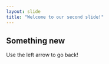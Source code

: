 ```yaml
---
layout: slide
title: "Welcome to our second slide!"
---
```

## Something new ##
Use the left arrow to go back!
